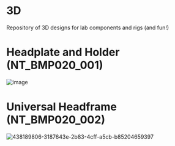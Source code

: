 # 3D
Repository of 3D designs for lab components and rigs (and fun!)
# Headplate and Holder (NT_BMP020_001)
![image](https://github.com/FANCilab/3D/assets/135230111/8be6585e-1c60-49b7-a3fc-11be3c41ded5)
# Universal Headframe (NT_BMP020_002)
![438189806-3187643e-2b83-4cff-a5cb-b85204659397](https://github.com/user-attachments/assets/a0f591e8-7594-4054-ac66-14683d29f28a)
